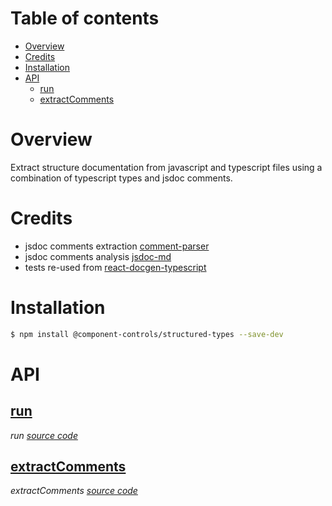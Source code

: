 # Table of contents

- [Overview](#overview)
- [Credits](#credits)
- [Installation](#installation)
- [API](#api)
  - [<ins>run</ins>](#insrunins)
  - [<ins>extractComments</ins>](#insextractcommentsins)

# Overview

Extract structure documentation from javascript and typescript files using a combination of typescript types and jsdoc comments.

# Credits

- jsdoc comments extraction [comment-parser](https://github.com/syavorsky/comment-parser)
- jsdoc comments analysis [jsdoc-md](https://github.com/jaydenseric/jsdoc-md)
- tests re-used from [react-docgen-typescript](https://github.com/styleguidist/react-docgen-typescript/blob/master/src/__tests__/data/)

# Installation

```bash
$ npm install @component-controls/structured-types --save-dev
```

# API

<react-docgen-typescript path="./src" exclude="ts-type-parse.ts,COMMENT_PARSER_OPTIONS.ts,jsdocCommentToMember.ts,deconstructJsdocNamepath.ts" />

<!-- START-REACT-DOCGEN-TYPESCRIPT -->

## <ins>run</ins>

_run [source code](https://github.com/ccontrols/component-controls/tree/master/misc/structured-types/src/index.ts)_

## <ins>extractComments</ins>

_extractComments [source code](https://github.com/ccontrols/component-controls/tree/master/misc/structured-types/src/utils.ts)_

<!-- END-REACT-DOCGEN-TYPESCRIPT -->
